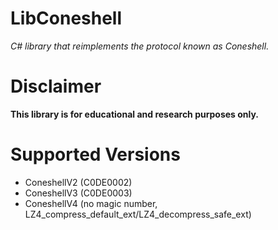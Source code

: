 # LibConeshell
*C# library that reimplements the protocol known as Coneshell.*

# Disclaimer
**This library is for educational and research purposes only.**

# Supported Versions

- ConeshellV2 (C0DE0002)
- ConeshellV3 (C0DE0003)
- ConeshellV4 (no magic number, LZ4_compress_default_ext/LZ4_decompress_safe_ext)